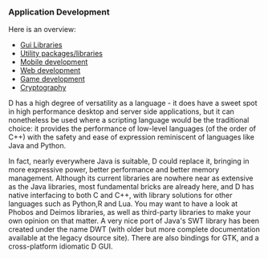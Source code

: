 ### Application Development

Here is an overview:

- [Gui Libraries](#)
- [Utility packages/libraries](#)
- [Mobile development](#)
- [Web development](#)
- [Game development](#)
- [Cryptography](#)

D has a high degree of versatility as a language - it does have a sweet spot in high performance desktop and server side applications, but it can nonetheless be used where a scripting language would be the traditional choice: it provides the performance of low-level languages (of the order of C++) with the safety and ease of expression reminiscent of languages like Java and Python.

In fact, nearly everywhere Java is suitable, D could replace it, bringing in more expressive power, better performance and better memory management. Although its current libraries are nowhere near as extensive as the Java libraries, most fundamental bricks are already here, and D has native interfacing to both C and C++, with library solutions for other languages such as Python,R and Lua. You may want to have a look at Phobos and Deimos libraries, as well as third-party libraries to make your own opinion on that matter. A very nice port of Java's SWT library has been created under the name DWT (with older but more complete documentation available at the legacy dsource site). There are also bindings for GTK, and a cross-platform idiomatic D GUI.

